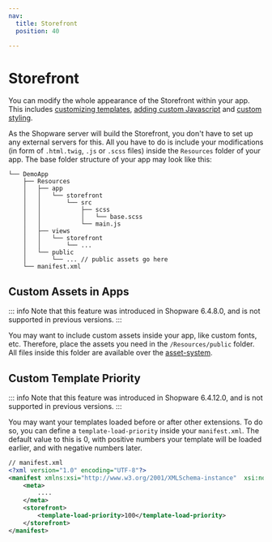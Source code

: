 ```yaml
---
nav:
  title: Storefront
  position: 40

---
```


# Storefront

You can modify the whole appearance of the Storefront within your app. This includes [customizing templates](../../apps/storefront/customize-templates), [adding custom Javascript](../../plugins/storefront/add-custom-javascript) and [custom styling](../../plugins/storefront/add-custom-styling).

As the Shopware server will build the Storefront, you don't have to set up any external servers for this. All you have to do is include your modifications \(in form of `.html.twig`, `.js` or `.scss` files\) inside the `Resources` folder of your app. The base folder structure of your app may look like this:

```text
└── DemoApp
    ├── Resources
    │   ├── app
    │   │   └── storefront
    │   │       └── src
    │   │           ├── scss
    │   │           │   └── base.scss
    │   │           └── main.js
    │   ├── views
    │   │   └── storefront
    │   │       └── ...
    │   └── public
    │       └── ... // public assets go here
    └── manifest.xml
```

## Custom Assets in Apps

::: info
Note that this feature was introduced in Shopware 6.4.8.0, and is not supported in previous versions.
:::

You may want to include custom assets inside your app, like custom fonts, etc.
Therefore, place the assets you need in the `/Resources/public` folder. All files inside this folder are available over the [asset-system](../../plugins/storefront/add-custom-assets#adding-custom-assets-to-your-plugin).

## Custom Template Priority

::: info
Note that this feature was introduced in Shopware 6.4.12.0, and is not supported in previous versions.
:::

You may want your templates loaded before or after other extensions. To do so, you can define a `template-load-priority` inside your `manifest.xml`. The default value to this is 0, with positive numbers your template will be loaded earlier, and with negative numbers later.

```xml
// manifest.xml
<?xml version="1.0" encoding="UTF-8"?>
<manifest xmlns:xsi="http://www.w3.org/2001/XMLSchema-instance"  xsi:noNamespaceSchemaLocation="https://raw.githubusercontent.com/shopware/shopware/trunk/src/Core/Framework/App/Manifest/Schema/manifest-2.0.xsd">
    <meta>
        ....
    </meta>
    <storefront>
        <template-load-priority>100</template-load-priority>
    </storefront>    
</manifest>
```

